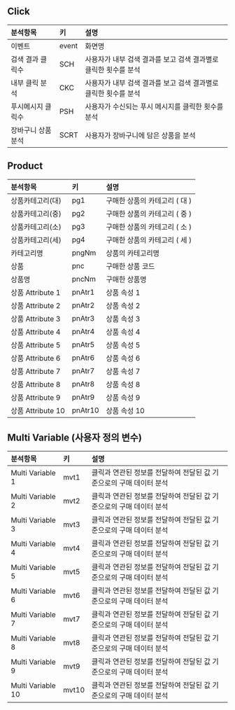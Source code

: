 ## Click
| 분석항목 | 키 | 설명 |
| :------ | :------ | :------ |
| 이벤트 | event | 화면명 | 
| 검색 결과 클릭수 | SCH  | 사용자가 내부 검색 결과를 보고 검색 결과별로 클릭한 횟수를 분석 |
| 내부 클릭 분석 | CKC | 사용자가 내부 검색 결과를 보고 검색 결과별로 클릭한 횟수를 분석 |
| 푸시메시지 클릭수 | PSH | 사용자가 수신되는 푸시 메시지를 클릭한 횟수를 분석 | |
| 장바구니 상품 분석 | SCRT | 사용자가 장바구니에 담은 상품을 분석 |

## Product
| 분석항목 | 키 | 설명 |
| :------ | :------ | :------ |
| 상품카테고리(대) | pg1 | 구매한 상품의 카테고리 ( 대 )  |
| 상품카테고리(중) | pg2 | 구매한 상품의 카테고리 ( 중 )  |
| 상품카테고리(소) | pg3 | 구매한 상품의 카테고리 ( 소 )  |
| 상품카테고리(세) | pg4 | 구매한 상품의 카테고리 ( 세 )  |
| 카테고리명 | pngNm | 상품의 카테고리명 |
| 상품 | pnc | 구매한 상품 코드   |
| 상품명 | pncNm | 구매한 상품명 |
| 상품 Attribute 1 | pnAtr1 | 상품 속성 1 |
| 상품 Attribute 2 | pnAtr2 | 상품 속성 2 |
| 상품 Attribute 3 | pnAtr3 | 상품 속성 3 |
| 상품 Attribute 4 | pnAtr4 | 상품 속성 4 |
| 상품 Attribute 5 | pnAtr5 | 상품 속성 5 |
| 상품 Attribute 6 | pnAtr6 | 상품 속성 6 |
| 상품 Attribute 7 | pnAtr7 | 상품 속성 7 |
| 상품 Attribute 8 | pnAtr8 | 상품 속성 8 |
| 상품 Attribute 9 | pnAtr9 | 상품 속성 9 |
| 상품 Attribute 10 | pnAtr10 | 상품 속성 10 |

## Multi Variable (사용자 정의 변수)
| 분석항목 | 키 | 설명 |
| :------ | :------ | :------ |
| Multi Variable 1  | mvt1  | 클릭과 연관된 정보를 전달하여 전달된 값 기준으로의 구매 데이터 분석 |
| Multi Variable 2  | mvt2  | 클릭과 연관된 정보를 전달하여 전달된 값 기준으로의 구매 데이터 분석 |
| Multi Variable 3  | mvt3  | 클릭과 연관된 정보를 전달하여 전달된 값 기준으로의 구매 데이터 분석 |
| Multi Variable 4  | mvt4  | 클릭과 연관된 정보를 전달하여 전달된 값 기준으로의 구매 데이터 분석 |
| Multi Variable 5  | mvt5  | 클릭과 연관된 정보를 전달하여 전달된 값 기준으로의 구매 데이터 분석 |
| Multi Variable 6  | mvt6  | 클릭과 연관된 정보를 전달하여 전달된 값 기준으로의 구매 데이터 분석 |
| Multi Variable 7  | mvt7  | 클릭과 연관된 정보를 전달하여 전달된 값 기준으로의 구매 데이터 분석 |
| Multi Variable 8  | mvt8  | 클릭과 연관된 정보를 전달하여 전달된 값 기준으로의 구매 데이터 분석 |
| Multi Variable 9  | mvt9  | 클릭과 연관된 정보를 전달하여 전달된 값 기준으로의 구매 데이터 분석 |
| Multi Variable 10 | mvt10 | 클릭과 연관된 정보를 전달하여 전달된 값 기준으로의 구매 데이터 분석 |

